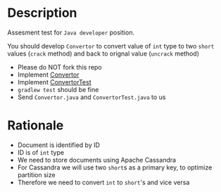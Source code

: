 # Description

Assesment test for `Java developer` position. 

You should develop `Convertor` to convert value of `int` type to two `short` values (`crack` method) and back to orignal value (`uncrack` method)

- Please do NOT fork this repo
- Implement [Convertor](src/main/java/Convertor.java)
- Implement [ConvertorTest](src/test/java/ConvertorTest.java)
- `gradlew test` should be fine
- Send `Convertor.java` and `ConvertorTest.java` to us

# Rationale

- Document is identified by ID
- ID is of `int` type
- We need to store documents using Apache Cassandra
- For Cassandra we will use two `short`s as a primary key, to optimize partition size
- Therefore we need to convert `int` to `short`'s and vice versa
